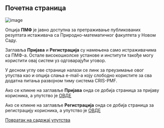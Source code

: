 ## Почетна страница

![image](https://user-images.githubusercontent.com/29538544/150561092-db880776-a3e2-4f06-862f-cb16649761f6.png)

Опција **ПМФ** је јавно доступна за претраживање публикованих резултата истаживача са Природно-математичког факултета у Новом Саду.

Заглавља **Пријава** и **Регистрација** су намењена само истраживачима са ПМФ-а. Остале високошколске установе и институти такође могу користити овај систем уз одговарајући уговор. 

У десном углу ове странице налази се линк за преузимање овог упуства као и опција слања e-mail-а коју слободно користите за сва додатна питања развојном тиму система CRIS-PMF.

Ако се кликне на заглавље **Пријава** онда се добија страница за пријаву корисника, а упутство је [ОВДЕ](registracija/prijava.md)

Ако се кликне на заглавље **Регистрација** онда се добија страница за регистрацију корисника, а упутство је [ОВДЕ](registracija/registracijaIPrijavljivanje.md)

[Повратак на садржај упутства](uputstvo.md#садржај)
